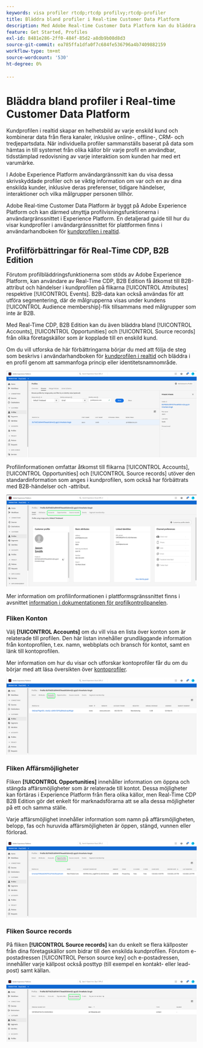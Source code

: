 ```yaml
---
keywords: visa profiler rtcdp;rtcdp profilvy;rtcdp-profiler
title: Bläddra bland profiler i Real-time Customer Data Platform
description: Med Adobe Real-time Customer Data Platform kan du bläddra bland kundprofildata i realtid med Adobe Experience Platform användargränssnitt.
feature: Get Started, Profiles
exl-id: 8481e286-2ff0-484f-85d2-a8db9b08d8d3
source-git-commit: ea785ffa1dfa0f7c684fe536796a4b7409882159
workflow-type: tm+mt
source-wordcount: '530'
ht-degree: 0%

---
```



# Bläddra bland profiler i Real-time Customer Data Platform

Kundprofilen i realtid skapar en helhetsbild av varje enskild kund och kombinerar data från flera kanaler, inklusive online-, offline-, CRM- och tredjepartsdata. När individuella profiler sammanställs baserat på data som hämtas in till systemet från olika källor blir varje profil en användbar, tidsstämplad redovisning av varje interaktion som kunden har med ert varumärke.

I Adobe Experience Platform användargränssnitt kan du visa dessa skrivskyddade profiler och se viktig information om var och en av dina enskilda kunder, inklusive deras preferenser, tidigare händelser, interaktioner och vilka målgrupper personen tillhör.

Adobe Real-time Customer Data Platform är byggt på Adobe Experience Platform och kan därmed utnyttja profilvisningsfunktionerna i användargränssnittet i Experience Platform. En detaljerad guide till hur du visar kundprofiler i användargränssnittet för plattformen finns i användarhandboken för [kundprofilen i realtid](../../profile/ui/user-guide.md).

## Profilförbättringar för Real-Time CDP, B2B Edition

Förutom profilbläddringsfunktionerna som stöds av Adobe Experience Platform, kan användare av Real-Time CDP, B2B Edition få åtkomst till B2B-attribut och händelser i kundprofilen på flikarna [!UICONTROL Attributes] respektive [!UICONTROL Events]. B2B-data kan också användas för att utföra segmentering, där de målgrupperna visas under kundens [!UICONTROL Audience membership]-flik tillsammans med målgrupper som inte är B2B.

Med Real-Time CDP, B2B Edition kan du även bläddra bland [!UICONTROL Accounts], [!UICONTROL Opportunities] och [!UICONTROL Source records] från olika företagskällor som är kopplade till en enskild kund.

Om du vill utforska de här förbättringarna börjar du med att följa de steg som beskrivs i användarhandboken för [kundprofilen i realtid](../../profile/ui/user-guide.md) och bläddra i en profil genom att sammanfoga princip eller identitetsnamnområde.

![](images/b2b-browse-profile.png)

Profilinformationen omfattar åtkomst till flikarna [!UICONTROL Accounts], [!UICONTROL Opportunities] och [!UICONTROL Source records] utöver den standardinformation som anges i kundprofilen, som också har förbättrats med B2B-händelser och -attribut.

![](images/b2b-profile-detail.png)

Mer information om profilinformationen i plattformsgränssnittet finns i avsnittet [information i dokumentationen för profilkontrollpanelen](../../dashboards/guides/profiles.md#browse-profiles).

### Fliken Konton

Välj **[!UICONTROL Accounts]** om du vill visa en lista över konton som är relaterade till profilen. Den här listan innehåller grundläggande information från kontoprofilen, t.ex. namn, webbplats och bransch för kontot, samt en länk till kontoprofilen.

Mer information om hur du visar och utforskar kontoprofiler får du om du börjar med att läsa översikten över [kontoprofiler](../accounts/account-profile-overview.md).

![](images/b2b-profile-accounts.png)

### Fliken Affärsmöjligheter

Fliken **[!UICONTROL Opportunities]** innehåller information om öppna och stängda affärsmöjligheter som är relaterade till kontot. Dessa möjligheter kan förtäras i Experience Platform från flera olika källor, men Real-Time CDP B2B Edition gör det enkelt för marknadsförarna att se alla dessa möjligheter på ett och samma ställe.

Varje affärsmöjlighet innehåller information som namn på affärsmöjligheten, belopp, fas och huruvida affärsmöjligheten är öppen, stängd, vunnen eller förlorad.

![](images/b2b-profile-opportunities.png)

### Fliken Source records

På fliken **[!UICONTROL Source records]** kan du enkelt se flera källposter från dina företagskällor som bidrar till den enskilda kundprofilen. Förutom e-postadressen [!UICONTROL Person source key] och e-postadressen, innehåller varje källpost också posttyp (till exempel en kontakt- eller lead-post) samt källan.

![](images/b2b-profile-source-records.png)
